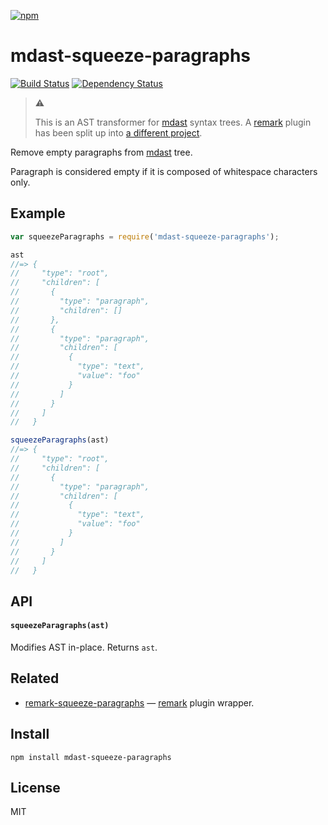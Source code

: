 [![npm](https://nodei.co/npm/mdast-squeeze-paragraphs.png)](https://npmjs.com/package/mdast-squeeze-paragraphs)

# mdast-squeeze-paragraphs

[![Build Status][travis-badge]][travis] [![Dependency Status][david-badge]][david]

> :warning:
>
> This is an AST transformer for [mdast][] syntax trees. A [remark][] plugin has been split up into [a different project][remark-squeeze-paragraphs].

Remove empty paragraphs from [mdast][] tree.

Paragraph is considered empty if it is composed of whitespace characters only.

[mdast]: https://github.com/syntax-tree/mdast
[remark]: https://github.com/wooorm/remark
[remark-squeeze-paragraphs]: https://github.com/eush77/remark-squeeze-paragraphs

[travis]: https://travis-ci.org/eush77/mdast-squeeze-paragraphs
[travis-badge]: https://travis-ci.org/eush77/mdast-squeeze-paragraphs.svg
[david]: https://david-dm.org/eush77/mdast-squeeze-paragraphs
[david-badge]: https://david-dm.org/eush77/mdast-squeeze-paragraphs.png

## Example

```js
var squeezeParagraphs = require('mdast-squeeze-paragraphs');

ast
//=> {
//     "type": "root",
//     "children": [
//       {
//         "type": "paragraph",
//         "children": []
//       },
//       {
//         "type": "paragraph",
//         "children": [
//           {
//             "type": "text",
//             "value": "foo"
//           }
//         ]
//       }
//     ]
//   }

squeezeParagraphs(ast)
//=> {
//     "type": "root",
//     "children": [
//       {
//         "type": "paragraph",
//         "children": [
//           {
//             "type": "text",
//             "value": "foo"
//           }
//         ]
//       }
//     ]
//   }
```

## API

#### `squeezeParagraphs(ast)`

Modifies AST in-place. Returns `ast`.

## Related

-   [remark-squeeze-paragraphs][] — [remark][] plugin wrapper.

## Install

```
npm install mdast-squeeze-paragraphs
```

## License

MIT
